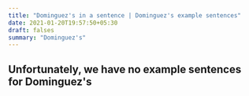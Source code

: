 ```yaml
---
title: "Dominguez's in a sentence | Dominguez's example sentences"
date: 2021-01-20T19:57:50+05:30
draft: falses
summary: "Dominguez's"
---
```

## Unfortunately, we have no example sentences for Dominguez's                 

